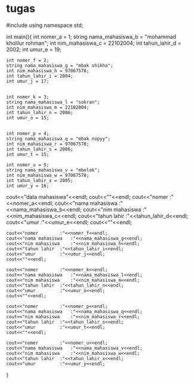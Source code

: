 # tugas
#include<iostream>
using namespace std;

int main(){
	int nomer_a = 1;
	string nama_mahasiswa_b = "mohammad kholilur rohman";
	int nim_mahasiswa_c = 22102004;
	int tahun_lahir_d = 2002;
	int umur_e = 19;


	int nomer_f = 2;
	string nama_mahasiswa_g = "mbak shikha";
	int nim_mahasiswa_h = 97067578;
	int tahun_lahir_i = 2004;
	int umur_j = 17;


	int nomer_k = 3;
	string nama_mahasiswa_l = "sokran";
	int nim_mahasiswa_m = 22102004;
	int tahun_lahir_n = 2006;
	int umur_o = 15;


	int nomer_p = 4;
	string nama_mahasiswa_q = "mbak nopyy";
	int nim_mahasiswa_r = 97067578;
	int tahun_lahir_s = 2006;
	int umur_t = 15;
	
	int nomer_u = 5;
	string nama_mahasiswa_v = "mbelok";
	int nim_mahasiswa_w = 97067578;
	int tahun_lahir_x = 2005;
	int umur_y = 16;

cout<<"data mahasiswa"<<endl;
	cout<<""<<endl;
	cout<<"nomer 		:"<<nomer_a<<endl;
	cout<<"nama mahasiswa	:"<<nama_mahasiswa_b<<endl;
	cout<<"nim mahasiswa	:"<<nim_mahasiswa_c<<endl;
	cout<<"tahun lahir 	:"<<tahun_lahir_d<<endl;
	cout<<"umur 		:"<<umur_e<<endl;
	cout<<""<<endl;
	
	cout<<"nomer 		:"<<nomer_f<<endl;
	cout<<"nama mahasiswa	:"<<nama_mahasiswa_g<<endl;
	cout<<"nim mahasiswa	:"<<nim_mahasiswa_h<<endl;
	cout<<"tahun lahir 	:"<<tahun_lahir_i<<endl;
	cout<<"umur 		:"<<umur_j<<endl;
	cout<<""<<endl;
	
	cout<<"nomer 		:"<<nomer_k<<endl;
	cout<<"nama mahasiswa	:"<<nama_mahasiswa_l<<endl;
	cout<<"nim mahasiswa	:"<<nim_mahasiswa_m<<endl;
	cout<<"tahun lahir 	:"<<tahun_lahir_n<<endl;
	cout<<"umur 		:"<<umur_o<<endl;
	cout<<""<<endl;
	
	cout<<"nomer 		:"<<nomer_p<<endl;
	cout<<"nama mahasiswa	:"<<nama_mahasiswa_q<<endl;
	cout<<"nim mahasiswa	:"<<nim_mahasiswa_r<<endl;
	cout<<"tahun lahir 	:"<<tahun_lahir_s<<endl;
	cout<<"umur 		:"<<umur_t<<endl;
	cout<<""<<endl;
	
	cout<<"nomer 		:"<<nomer_u<<endl;
	cout<<"nama mahasiswa	:"<<nama_mahasiswa_v<<endl;
	cout<<"nim mahasiswa	:"<<nim_mahasiswa_w<<endl;
	cout<<"tahun lahir 	:"<<tahun_lahir_x<<endl;
	cout<<"umur 		:"<<umur_y<<endl;
}

